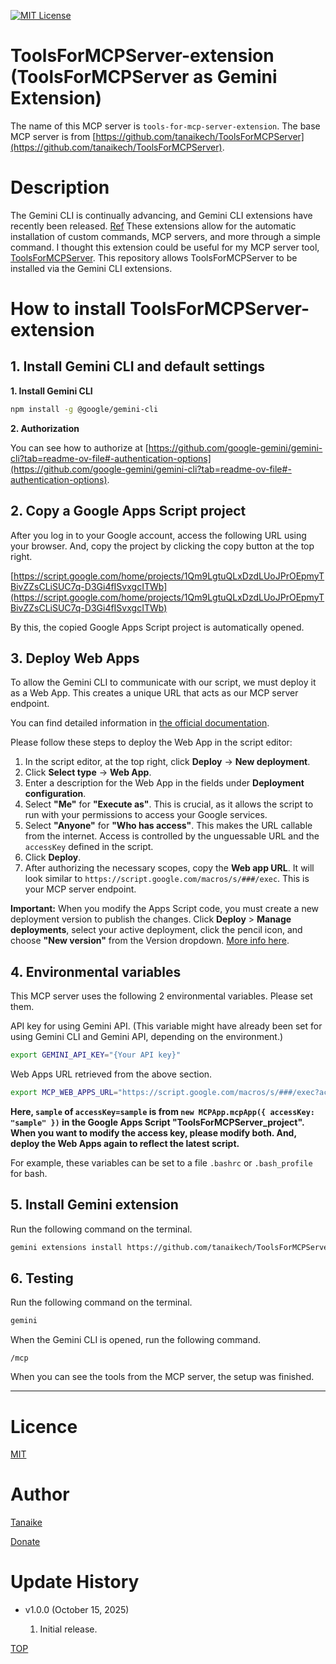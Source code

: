 [![MIT License](http://img.shields.io/badge/license-MIT-blue.svg?style=flat)](LICENCE)

<a name="top"></a>

# ToolsForMCPServer-extension (ToolsForMCPServer as Gemini Extension)

The name of this MCP server is `tools-for-mcp-server-extension`. The base MCP server is from [https://github.com/tanaikech/ToolsForMCPServer](https://github.com/tanaikech/ToolsForMCPServer).

<a name="abstract"></a>

# Description

The Gemini CLI is continually advancing, and Gemini CLI extensions have recently been released. [Ref](https://cloud.google.com/blog/products/databases/gemini-cli-extensions-for-google-data-cloud?e=48754805&hl=en) These extensions allow for the automatic installation of custom commands, MCP servers, and more through a simple command. I thought this extension could be useful for my MCP server tool, [ToolsForMCPServer](https://github.com/tanaikech/ToolsForMCPServer). This repository allows ToolsForMCPServer to be installed via the Gemini CLI extensions.

# How to install ToolsForMCPServer-extension

## 1. Install Gemini CLI and default settings

**1. Install Gemini CLI**

```bash
npm install -g @google/gemini-cli
```

**2. Authorization**

You can see how to authorize at [https://github.com/google-gemini/gemini-cli?tab=readme-ov-file#-authentication-options](https://github.com/google-gemini/gemini-cli?tab=readme-ov-file#-authentication-options).

## 2. Copy a Google Apps Script project

After you log in to your Google account, access the following URL using your browser. And, copy the project by clicking the copy button at the top right.

[https://script.google.com/home/projects/1Qm9LgtuQLxDzdLUoJPrOEpmyTBivZZsCLiSUC7q-D3Gi4fISvxgcITWb](https://script.google.com/home/projects/1Qm9LgtuQLxDzdLUoJPrOEpmyTBivZZsCLiSUC7q-D3Gi4fISvxgcITWb)

By this, the copied Google Apps Script project is automatically opened.

## 3. Deploy Web Apps

To allow the Gemini CLI to communicate with our script, we must deploy it as a Web App. This creates a unique URL that acts as our MCP server endpoint.

You can find detailed information in [the official documentation](https://developers.google.com/apps-script/guides/web#deploy_a_script_as_a_web_app).

Please follow these steps to deploy the Web App in the script editor:

1.  In the script editor, at the top right, click **Deploy** -> **New deployment**.
2.  Click **Select type** -> **Web App**.
3.  Enter a description for the Web App in the fields under **Deployment configuration**.
4.  Select **"Me"** for **"Execute as"**. This is crucial, as it allows the script to run with your permissions to access your Google services.
5.  Select **"Anyone"** for **"Who has access"**. This makes the URL callable from the internet. Access is controlled by the unguessable URL and the `accessKey` defined in the script.
6.  Click **Deploy**.
7.  After authorizing the necessary scopes, copy the **Web app URL**. It will look similar to `https://script.google.com/macros/s/###/exec`. This is your MCP server endpoint.

**Important:** When you modify the Apps Script code, you must create a new deployment version to publish the changes. Click **Deploy** > **Manage deployments**, select your active deployment, click the pencil icon, and choose **"New version"** from the Version dropdown. [More info here](https://github.com/tanaikech/taking-advantage-of-Web-Apps-with-google-apps-script?tab=readme-ov-file#redeploy).

## 4. Environmental variables

This MCP server uses the following 2 environmental variables. Please set them.

API key for using Gemini API. (This variable might have already been set for using Gemini CLI and Gemini API, depending on the environment.)

```bash
export GEMINI_API_KEY="{Your API key}"
```

Web Apps URL retrieved from the above section.

```bash
export MCP_WEB_APPS_URL="https://script.google.com/macros/s/###/exec?accessKey=sample"
```

**Here, `sample` of `accessKey=sample` is from `new MCPApp.mcpApp({ accessKey: "sample" })` in the Google Apps Script "ToolsForMCPServer_project". When you want to modify the access key, please modify both. And, deploy the Web Apps again to reflect the latest script.**

For example, these variables can be set to a file `.bashrc` or `.bash_profile` for bash.

## 5. Install Gemini extension

Run the following command on the terminal.

```bash
gemini extensions install https://github.com/tanaikech/ToolsForMCPServer-extension
```

## 6. Testing

Run the following command on the terminal.

```bash
gemini
```

When the Gemini CLI is opened, run the following command.

```
/mcp
```

When you can see the tools from the MCP server, the setup was finished.

---

<a name="licence"></a>

# Licence

[MIT](LICENCE)

<a name="author"></a>

# Author

[Tanaike](https://tanaikech.github.io/about/)

[Donate](https://tanaikech.github.io/donate/)

<a name="updatehistory"></a>

# Update History

- v1.0.0 (October 15, 2025)

  1. Initial release.

[TOP](#top)
